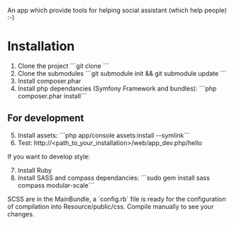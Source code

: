 An app which provide tools for helping social assistant (which help people) :-)

Installation
============

1. Clone the project  ´´´git clone <git of the project> ´´´
2. Clone the submodules ´´´git submodule init && git submodule update ´´´
3. Install composer.phar
4. Install php dependancies (Symfony Framework and bundles): ´´´php composer.phar install´´´

For development
---------------

5. Install assets: ´´´php app/console assets:install --symlink´´´
6. Test: http://<path_to_your_installation>/web/app_dev.php/hello

If you want to develop style:

7. Install Ruby 
8. Install SASS and compass dependancies: ´´´sudo gem install sass compass modular-scale´´´

SCSS are in the MainBundle, a ´config.rb´ file is ready for the configuration of compilation into Resource/public/css. Compile manually to see your changes.